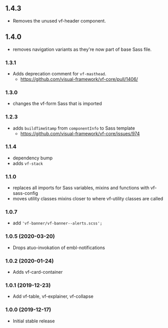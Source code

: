 ## 1.4.3

* Removes the unused vf-header component.

## 1.4.0

* removes navigation variants as they're now part of base Sass file.

### 1.3.1

* Adds deprecation comment for `vf-masthead`.
  * https://github.com/visual-framework/vf-core/pull/1406/

### 1.3.0

* changes the vf-form Sass that is imported

### 1.2.3

* adds `buildTimeStamp` from `componentInfo` to Sass template
  * https://github.com/visual-framework/vf-core/issues/974

### 1.1.4

* dependency bump
* adds `vf-stack`

### 1.1.0

* replaces all imports for Sass variables, mixins and functions with vf-sass-config
* moves utility classes mixins closer to where vf-utility classes are called

### 1.0.7

* add `'vf-banner/vf-banner--alerts.scss';`

### 1.0.5 (2020-03-20)

* Drops atuo-invokation of embl-notifications

### 1.0.2 (2020-01-24)

* Adds vf-card-container

### 1.0.1 (2019-12-23)

* Add vf-table, vf-explainer, vf-collapse

### 1.0.0 (2019-12-17)

* Initial stable release
